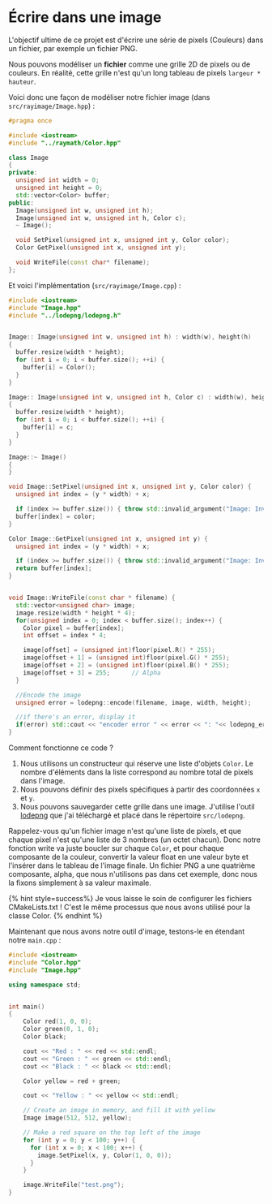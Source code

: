 # Écrire dans une image

L'objectif ultime de ce projet est d'écrire une série de pixels (Couleurs) dans un fichier, par exemple un fichier PNG.

Nous pouvons modéliser un **fichier** comme une grille 2D de pixels ou de couleurs. En réalité, cette grille n'est qu'un long tableau de pixels `largeur * hauteur`.

Voici donc une façon de modéliser notre fichier image (dans `src/rayimage/Image.hpp`) :

```cpp
#pragma once

#include <iostream>
#include "../raymath/Color.hpp"

class Image
{
private:
  unsigned int width = 0;
  unsigned int height = 0;
  std::vector<Color> buffer;
public:
  Image(unsigned int w, unsigned int h);
  Image(unsigned int w, unsigned int h, Color c);
  ~ Image();

  void SetPixel(unsigned int x, unsigned int y, Color color);
  Color GetPixel(unsigned int x, unsigned int y);

  void WriteFile(const char* filename);
};
```

Et voici l'implémentation (`src/rayimage/Image.cpp`) :

```cpp
#include <iostream>
#include "Image.hpp"
#include "../lodepng/lodepng.h"


Image:: Image(unsigned int w, unsigned int h) : width(w), height(h)
{  
  buffer.resize(width * height);
  for (int i = 0; i < buffer.size(); ++i) {
    buffer[i] = Color();
  }
}

Image:: Image(unsigned int w, unsigned int h, Color c) : width(w), height(h)
{  
  buffer.resize(width * height);
  for (int i = 0; i < buffer.size(); ++i) {
    buffer[i] = c;
  }
}

Image::~ Image()
{
}

void Image::SetPixel(unsigned int x, unsigned int y, Color color) {
  unsigned int index = (y * width) + x;

  if (index >= buffer.size()) { throw std::invalid_argument("Image: Invalid index"); }
  buffer[index] = color;
}

Color Image::GetPixel(unsigned int x, unsigned int y) {
  unsigned int index = (y * width) + x;

  if (index >= buffer.size()) { throw std::invalid_argument("Image: Invalid index"); }
  return buffer[index];
}


void Image::WriteFile(const char * filename) {
  std::vector<unsigned char> image;
  image.resize(width * height * 4);
  for(unsigned index = 0; index < buffer.size(); index++) {
    Color pixel = buffer[index];
    int offset = index * 4;

    image[offset] = (unsigned int)floor(pixel.R() * 255); 
    image[offset + 1] = (unsigned int)floor(pixel.G() * 255); 
    image[offset + 2] = (unsigned int)floor(pixel.B() * 255); 
    image[offset + 3] = 255;      // Alpha
  }

  //Encode the image
  unsigned error = lodepng::encode(filename, image, width, height);

  //if there's an error, display it
  if(error) std::cout << "encoder error " << error << ": "<< lodepng_error_text(error) << std::endl;
}
```

Comment fonctionne ce code ?

1. Nous utilisons un constructeur qui réserve une liste d'objets `Color`. Le nombre d'éléments dans la liste correspond au nombre total de pixels dans l'image.
2. Nous pouvons définir des pixels spécifiques à partir des coordonnées `x` et `y`.
3. Nous pouvons sauvegarder cette grille dans une image. J'utilise l'outil [lodepng](https://lodev.org/lodepng/) que j'ai téléchargé et placé dans le répertoire `src/lodepng`.


Rappelez-vous qu'un fichier image n'est qu'une liste de pixels, et que chaque pixel n'est qu'une liste de 3 nombres (un octet chacun). Donc notre fonction write va juste boucler sur chaque `Color`, et pour chaque composante de la couleur, convertir la valeur float en une valeur byte et l'insérer dans le tableau de l'image finale. Un fichier PNG a une quatrième composante, alpha, que nous n'utilisons pas dans cet exemple, donc nous la fixons simplement à sa valeur maximale.

{% hint style=success%}
Je vous laisse le soin de configurer les fichiers CMakeLists.txt ! C'est le même processus que nous avons utilisé pour la classe Color.
{% endhint %}

Maintenant que nous avons notre outil d'image, testons-le en étendant notre `main.cpp` :

```cpp
#include <iostream>
#include "Color.hpp"
#include "Image.hpp"

using namespace std;


int main()
{    
    Color red(1, 0, 0);
    Color green(0, 1, 0);
    Color black;

    cout << "Red : " << red << std::endl;
    cout << "Green : " << green << std::endl;
    cout << "Black : " << black << std::endl;

    Color yellow = red + green;

    cout << "Yellow : " << yellow << std::endl;

    // Create an image in memory, and fill it with yellow
    Image image(512, 512, yellow);

    // Make a red square on the top left of the image
    for (int y = 0; y < 100; y++) {
      for (int x = 0; x < 100; x++) {
        image.SetPixel(x, y, Color(1, 0, 0));
      }
    }

    image.WriteFile("test.png");
}
```